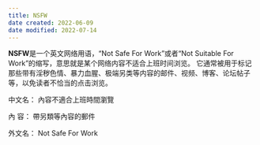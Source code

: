 ```yaml
---
title: NSFW
date created: 2022-06-09
date modified: 2022-07-14
---
```


**NSFW**是一个英文网络用语，“Not Safe For Work”或者“Not Suitable For Work”的缩写，意思就是某个网络内容不适合上班时间浏览。 它通常被用于标记那些带有淫秽色情、暴力血腥、极端另类等内容的邮件、视频、博客、论坛帖子等，以免读者不恰当的点击浏览。

中文名： 內容不適合上班時間瀏覽

內 容： 帶另類等內容的郵件

外文名： Not Safe For Work
